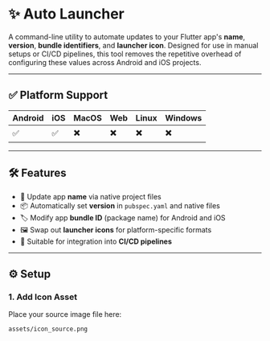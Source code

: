 # ✨ Auto Launcher

A command-line utility to automate updates to your Flutter app's **name**, **version**, **bundle identifiers**, and **launcher icon**. Designed for use in manual setups or CI/CD pipelines, this tool removes the repetitive overhead of configuring these values across Android and iOS projects.

---

## ✅ Platform Support

| Android | iOS | MacOS | Web | Linux | Windows |
|---------|-----|-------|-----|--------|---------|
| ✅      | ✅  | ✖️     | ✖️  | ✖️      | ✖️       |

---

## 🛠 Features

- 🔧 Update app **name** via native project files
- 📦 Automatically set **version** in `pubspec.yaml` and native files
- 🏷 Modify app **bundle ID** (package name) for Android and iOS
- 🖼 Swap out **launcher icons** for platform-specific formats
- 🤖 Suitable for integration into **CI/CD pipelines**

---

## ⚙ Setup

### 1. Add Icon Asset

Place your source image file here:

```bash
assets/icon_source.png
